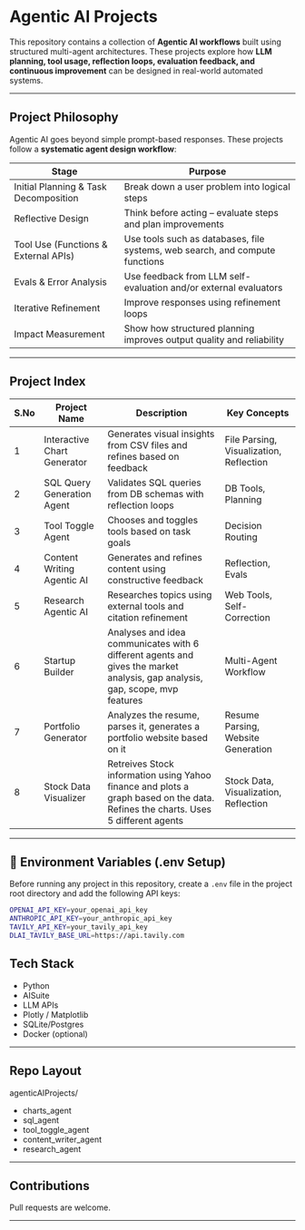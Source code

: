 # Agentic AI Projects

This repository contains a collection of **Agentic AI workflows** built using structured multi-agent architectures. These projects explore how **LLM planning, tool usage, reflection loops, evaluation feedback, and continuous improvement** can be designed in real-world automated systems.

---

## Project Philosophy

Agentic AI goes beyond simple prompt-based responses. These projects follow a **systematic agent design workflow**:

Stage | Purpose
----- | --------
Initial Planning & Task Decomposition | Break down a user problem into logical steps
Reflective Design | Think before acting – evaluate steps and plan improvements
Tool Use (Functions & External APIs) | Use tools such as databases, file systems, web search, and compute functions
Evals & Error Analysis | Use feedback from LLM self-evaluation and/or external evaluators
Iterative Refinement | Improve responses using refinement loops
Impact Measurement | Show how structured planning improves output quality and reliability

---

## Project Index

S.No | Project Name | Description | Key Concepts
---- | -------------|-------------|--------------
1 | Interactive Chart Generator | Generates visual insights from CSV files and refines based on feedback | File Parsing, Visualization, Reflection
2 | SQL Query Generation Agent | Validates SQL queries from DB schemas with reflection loops | DB Tools, Planning
3 | Tool Toggle Agent | Chooses and toggles tools based on task goals | Decision Routing
4 | Content Writing Agentic AI | Generates and refines content using constructive feedback | Reflection, Evals
5 | Research Agentic AI | Researches topics using external tools and citation refinement | Web Tools, Self-Correction
6 | Startup Builder | Analyses and idea communicates with 6 different agents and gives the market analysis, gap analysis, gap, scope, mvp features | Multi-Agent Workflow
7 | Portfolio Generator | Analyzes the resume, parses it, generates a portfolio website based on it | Resume Parsing, Website Generation
8 | Stock Data Visualizer | Retreives Stock information using Yahoo finance and plots a graph based on the data. Refines the charts. Uses 5 different agents | Stock Data, Visualization, Reflection

---

## 🔐 Environment Variables (.env Setup)

Before running any project in this repository, create a `.env` file in the project root directory and add the following API keys:

```bash
OPENAI_API_KEY=your_openai_api_key
ANTHROPIC_API_KEY=your_anthropic_api_key
TAVILY_API_KEY=your_tavily_api_key
DLAI_TAVILY_BASE_URL=https://api.tavily.com
```


## Tech Stack

- Python
- AISuite
- LLM APIs
- Plotly / Matplotlib
- SQLite/Postgres
- Docker (optional)

---

## Repo Layout

agenticAIProjects/
- charts_agent
- sql_agent
- tool_toggle_agent
- content_writer_agent
- research_agent

---

## Contributions
Pull requests are welcome.

---